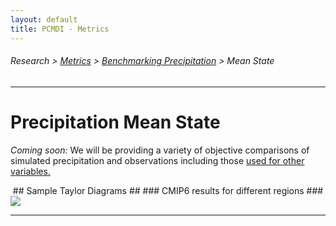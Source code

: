 ```yaml
---
layout: default
title: PCMDI - Metrics
---
```

###### Research > [Metrics][Metrics] > [Benchmarking Precipitation][precip] > Mean State
---

# Precipitation Mean State

*Coming soon:* We will be providing a variety of objective comparisons of simulated precipitation and observations including those [used for other variables.][pmpmean]        


<center>
## Sample Taylor Diagrams ##
### CMIP6 results for different regions ###
</center>

<img src="https://pcmdi.llnl.gov/pmp-preliminary-results/interactive_plot/precip/mean_state/TD.pr.clim.ann.cmip6.historical.regrid2.2p5x2p5.png">

---

[Metrics]:{{site.baseurl}}/research/metrics
[precip]:{{site.baseurl}}/research/metrics/precip
[pmpmean]: https://cmec.llnl.gov/results/mean_clim
